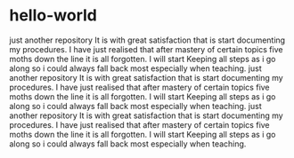 # hello-world
just another repository
It is with great satisfaction that is start documenting my procedures.
I have just realised that after mastery of certain topics five moths down the line it is all forgotten.
I will start Keeping all steps as i go along so i could always fall back most especially when teaching.
just another repository It is with great satisfaction that is start documenting my procedures. I have just realised that after mastery of certain topics five moths down the line it is all forgotten. I will start Keeping all steps as i go along so i could always fall back most especially when teaching.
just another repository It is with great satisfaction that is start documenting my procedures. I have just realised that after mastery of certain topics five moths down the line it is all forgotten. I will start Keeping all steps as i go along so i could always fall back most especially when teaching.
